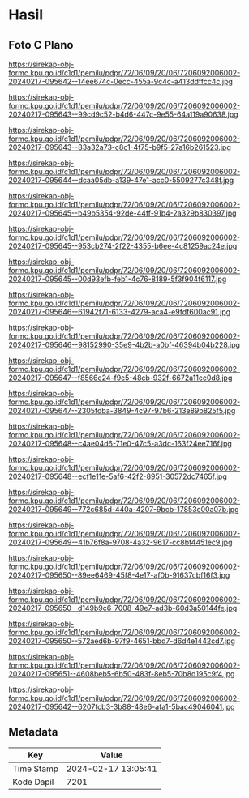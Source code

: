# Hasil

## Foto C Plano

https://sirekap-obj-formc.kpu.go.id/c1d1/pemilu/pdpr/72/06/09/20/06/7206092006002-20240217-095642--14ee674c-0ecc-455a-9c4c-a413ddffcc4c.jpg

https://sirekap-obj-formc.kpu.go.id/c1d1/pemilu/pdpr/72/06/09/20/06/7206092006002-20240217-095643--99cd9c52-b4d6-447c-9e55-64a119a90638.jpg

https://sirekap-obj-formc.kpu.go.id/c1d1/pemilu/pdpr/72/06/09/20/06/7206092006002-20240217-095643--83a32a73-c8c1-4f75-b9f5-27a16b261523.jpg

https://sirekap-obj-formc.kpu.go.id/c1d1/pemilu/pdpr/72/06/09/20/06/7206092006002-20240217-095644--dcaa05db-a139-47e1-acc0-5509277c348f.jpg

https://sirekap-obj-formc.kpu.go.id/c1d1/pemilu/pdpr/72/06/09/20/06/7206092006002-20240217-095645--b49b5354-92de-44ff-91b4-2a329b830397.jpg

https://sirekap-obj-formc.kpu.go.id/c1d1/pemilu/pdpr/72/06/09/20/06/7206092006002-20240217-095645--953cb274-2f22-4355-b6ee-4c81259ac24e.jpg

https://sirekap-obj-formc.kpu.go.id/c1d1/pemilu/pdpr/72/06/09/20/06/7206092006002-20240217-095645--00d93efb-feb1-4c76-8189-5f3f904f6117.jpg

https://sirekap-obj-formc.kpu.go.id/c1d1/pemilu/pdpr/72/06/09/20/06/7206092006002-20240217-095646--61942f71-6133-4279-aca4-e9fdf600ac91.jpg

https://sirekap-obj-formc.kpu.go.id/c1d1/pemilu/pdpr/72/06/09/20/06/7206092006002-20240217-095646--98152990-35e9-4b2b-a0bf-46394b04b228.jpg

https://sirekap-obj-formc.kpu.go.id/c1d1/pemilu/pdpr/72/06/09/20/06/7206092006002-20240217-095647--f8566e24-f9c5-48cb-932f-6672a11cc0d8.jpg

https://sirekap-obj-formc.kpu.go.id/c1d1/pemilu/pdpr/72/06/09/20/06/7206092006002-20240217-095647--2305fdba-3849-4c97-97b6-213e89b825f5.jpg

https://sirekap-obj-formc.kpu.go.id/c1d1/pemilu/pdpr/72/06/09/20/06/7206092006002-20240217-095648--c4ae04d6-71e0-47c5-a3dc-163f24ee716f.jpg

https://sirekap-obj-formc.kpu.go.id/c1d1/pemilu/pdpr/72/06/09/20/06/7206092006002-20240217-095648--ecf1e11e-5af6-42f2-8951-30572dc7465f.jpg

https://sirekap-obj-formc.kpu.go.id/c1d1/pemilu/pdpr/72/06/09/20/06/7206092006002-20240217-095649--772c685d-440a-4207-9bcb-17853c00a07b.jpg

https://sirekap-obj-formc.kpu.go.id/c1d1/pemilu/pdpr/72/06/09/20/06/7206092006002-20240217-095649--41b76f8a-9708-4a32-9617-cc8bf4451ec9.jpg

https://sirekap-obj-formc.kpu.go.id/c1d1/pemilu/pdpr/72/06/09/20/06/7206092006002-20240217-095650--89ee6469-45f8-4e17-af0b-91637cbf16f3.jpg

https://sirekap-obj-formc.kpu.go.id/c1d1/pemilu/pdpr/72/06/09/20/06/7206092006002-20240217-095650--d149b9c6-7008-49e7-ad3b-60d3a50144fe.jpg

https://sirekap-obj-formc.kpu.go.id/c1d1/pemilu/pdpr/72/06/09/20/06/7206092006002-20240217-095650--572aed6b-97f9-4651-bbd7-d6d4e1442cd7.jpg

https://sirekap-obj-formc.kpu.go.id/c1d1/pemilu/pdpr/72/06/09/20/06/7206092006002-20240217-095651--4608beb5-6b50-483f-8eb5-70b8d195c9f4.jpg

https://sirekap-obj-formc.kpu.go.id/c1d1/pemilu/pdpr/72/06/09/20/06/7206092006002-20240217-095642--6207fcb3-3b88-48e6-afa1-5bac49046041.jpg


## Metadata

| Key        | Value               |
| ---------- | ------------------- |
| Time Stamp | 2024-02-17 13:05:41 |
| Kode Dapil | 7201                |



